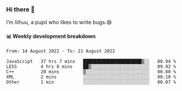 ### Hi there 👋
I’m liihuu, a pupil who likes to write bugs.😄


#### 📊 Weekly development breakdown
<!--START_SECTION:waka-->

```text
From: 14 August 2022 - To: 21 August 2022

JavaScript   37 hrs 7 mins   ██████████████████████▒░░   88.94 %
LESS         4 hrs 8 mins    ██▒░░░░░░░░░░░░░░░░░░░░░░   09.92 %
C++          20 mins         ▒░░░░░░░░░░░░░░░░░░░░░░░░   00.80 %
XML          2 mins          ░░░░░░░░░░░░░░░░░░░░░░░░░   00.10 %
Other        1 min           ░░░░░░░░░░░░░░░░░░░░░░░░░   00.07 %
```

<!--END_SECTION:waka-->

<!--
**liihuu/liihuu** is a ✨ _special_ ✨ repository because its `README.md` (this file) appears on your GitHub profile.

Here are some ideas to get you started:

- 🔭 I’m currently working on ...
- 🌱 I’m currently learning ...
- 👯 I’m looking to collaborate on ...
- 🤔 I’m looking for help with ...
- 💬 Ask me about ...
- 📫 How to reach me: ...
- 😄 Pronouns: ...
- ⚡ Fun fact: ...
-->
